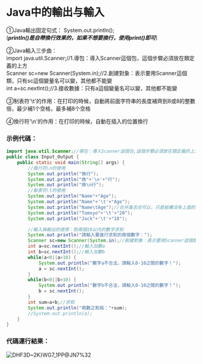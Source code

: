 # Java中的輸出与輸入
①Java輸出固定句式：
System.out.println();  
(***println()是自帶換行效果的，如果不想要換行，使用print()即可***)

②Java輸入三步曲：   
import java.util.Scanner;//1.導包：導入Scanner這個包，這個步驟必須放在類定義的上方  
Scanner sc=new Scanner(System.in);//2.創建對象：表示要用Scanner這個類，只有sc這個變量名可以變，其他都不能變  
int a=sc.nextInt();//3.接收數據：只有a這個變量名可以變，其他都不能變  

③制表符'\t'的作用：在打印的時候，自動將前面字符串的長度補齊到8或8的整數倍，最少補1个空格，最多補8个空格

④換行符'\n'的作用：在打印的時候，自動在插入的位置換行

### 示例代碼：
```Java
import java.util.Scanner;//導包：導入Scanner這個包,這個步驟必須放在類定義的上方
public class Input_Output {
    public static void main(String[] args) {
        //換行符\n的使用
        System.out.println("換行");
        System.out.println("換"+'\n'+"行");
        System.out.println("換\n行");
        //製表符\t的使用
        System.out.println("Name"+"Age");
        System.out.println("Name"+'\t'+"Age");
        System.out.println("Name\tAge");//合并進去也可以，只是結構沒有上面的形式清晰
        System.out.println("Tomoyo"+'\t'+"20");
        System.out.println("Jack"+'\t'+"18");

        //輸入與輸出的使用：對兩個10以内的數字求和
        System.out.println("請輸入要進行求和的兩個數字：");
        Scanner sc=new Scanner(System.in);//創建對象：表示要用Scanner這個類
        int a=sc.nextInt();//輸入加數a
        int b=sc.nextInt();//輸入加數b
        while(a<0||a>10) {
            System.out.println("數字a不合法，請輸入0-10之間的數字！");
            a = sc.nextInt();
        }
        while(b<0||b>10) {
            System.out.println("數字b不合法，請輸入0-10之間的數字！");
            b = sc.nextInt();
        }
        int sum=a+b;//求和
        System.out.println("兩數之和爲："+sum);
        //System.out.println(a);
    }
}
```

### 代碼運行結果：
![DHF3D~2K}WG7_1PP@JN7%32](https://user-images.githubusercontent.com/95532380/224869588-c18ade67-5689-4fa7-9108-783cd478e90e.png)
